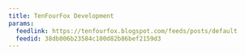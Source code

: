 ```yaml
---
title: TenFourFox Development
params:
  feedlink: https://tenfourfox.blogspot.com/feeds/posts/default
  feedid: 38db006b23584c100d82b86bef2159d3
---
```

